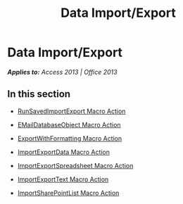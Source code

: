 ﻿---
title: Data Import/Export
TOCTitle: Data Import/Export
ms:assetid: 30b43148-8915-4204-87cc-09621f4d628a
ms:mtpsurl: https://msdn.microsoft.com/en-us/library/Dn124236(v=office.15)
ms:contentKeyID: 52071871
ms.date: 09/18/2015
mtps_version: v=office.15
---

# Data Import/Export


_**Applies to:** Access 2013 | Office 2013_

## In this section

  - [RunSavedImportExport Macro Action](runsavedimportexport-macro-action.md)

  - [EMailDatabaseObject Macro Action](emaildatabaseobject-macro-action.md)

  - [ExportWithFormatting Macro Action](exportwithformatting-macro-action.md)

  - [ImportExportData Macro Action](importexportdata-macro-action.md)

  - [ImportExportSpreadsheet Macro Action](importexportspreadsheet-macro-action.md)

  - [ImportExportText Macro Action](importexporttext-macro-action.md)

  - [ImportSharePointList Macro Action](importsharepointlist-macro-action.md)

